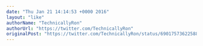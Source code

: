 ```yaml
---
date: "Thu Jan 21 14:14:53 +0000 2016"
layout: "like"
authorName: "TechnicallyRon"
authorUrl: "https://twitter.com/TechnicallyRon"
originalPost: "https://twitter.com/TechnicallyRon/status/690175736225882112"
---
```

